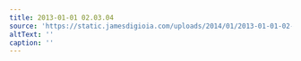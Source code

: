 ```yaml
---
title: 2013-01-01 02.03.04
source: 'https://static.jamesdigioia.com/uploads/2014/01/2013-01-01-02-03-04-scaled.jpg'
altText: ''
caption: ''
---
```


